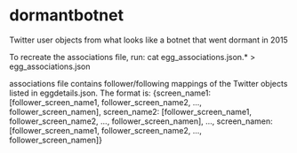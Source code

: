 # dormantbotnet
Twitter user objects from what looks like a botnet that went dormant in 2015

To recreate the associations file, run:
cat egg_associations.json.* > egg_associations.json

associations file contains follower/following mappings of the Twitter objects listed in eggdetails.json. The format is:
{screen_name1: [follower_screen_name1, follower_screen_name2, ..., follower_screen_namen],
 screen_name2: [follower_screen_name1, follower_screen_name2, ..., follower_screen_namen],
 ...,
 screen_namen: [follower_screen_name1, follower_screen_name2, ..., follower_screen_namen]}
